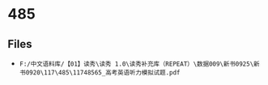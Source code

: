 # 485

## Files

- `F:/中文语料库/【01】读秀\读秀 1.0\读秀补充库（REPEAT）\数据009\新书0925\新书0920\117\485\11748565_高考英语听力模拟试题.pdf`
